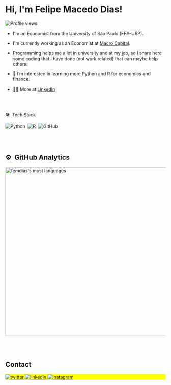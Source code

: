 
<!---
femdias/femdias is a ✨ special ✨ repository because its `README.md` (this file) appears on your GitHub profile.
You can click the Preview link to take a look at your changes.
--->

<h1 align="left">Hi, I'm Felipe Macedo Dias!</h1>
<p align="left"> <img src="https://komarev.com/ghpvc/?username=femdias&color=yellow" alt="Profile views" /> </p>

- I'm an Economist from the University of São Paulo (FEA-USP).

- I'm currently working as an Economist at [Macro Capital](https://www.macrocapital.com.br/).

- Programming helps me a lot in university and at my job, so I share here some coding that I have done (not work related) that can maybe help others.

- 👀 I’m interested in learning more Python and R for economics and finance.

- 👨‍💻 More at [LinkedIn](https://maykbrito.dev)


<br><br>

🛠 &nbsp;Tech Stack

![Python](https://img.shields.io/badge/-Python-05122A?style=flat&logo=python)&nbsp;
![R](https://img.shields.io/badge/-R-05122A?style=flat&logo=r)&nbsp;
![GitHub](https://img.shields.io/badge/-GitHub-05122A?style=flat&logo=github)&nbsp;


<br><br>

## ⚙️ &nbsp;GitHub Analytics

<p align="left">
<img width="530em" src="https://github-readme-stats.vercel.app/api/top-langs/?username=femdias&layout=compact&theme=vision-friendly-dark" alt="femdias's most languages"/>
</p>


<br><br>

## Contact

<p align="left" style="background:yellow">
<a href="https://twitter.com/fem_dias" target="_blank">
  <img align="center" src="https://img.shields.io/badge/-femdias-05122A?style=flat&logo=twitter" alt="twitter"/>  
</a>
<a href="https://linkedin.com/in/felipe-macedo-dias" target="_blank">
  <img align="center" src="https://img.shields.io/badge/-femdias-05122A?style=flat&logo=linkedin" alt="linkedin"/>
</a>
<a href="https://instagram.com/femdias" target="_blank">
 <img align="center" src="https://img.shields.io/badge/-femdias-05122A?style=flat&logo=instagram" alt="instagram"/>
</a>
</p>
